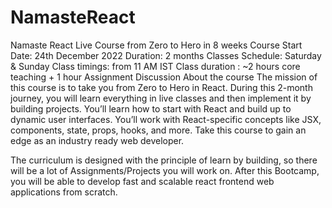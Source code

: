 # NamasteReact
Namaste React Live Course
from Zero to Hero in 8 weeks
Course Start Date: 24th December 2022
Duration: 2 months
Classes Schedule: Saturday & Sunday
Class timings: from 11 AM IST
Class duration : ~2 hours core teaching + 1 hour Assignment Discussion
About the course
The mission of this course is to take you from Zero to Hero in React. During this 2-month journey, you will learn everything in live classes and then implement it by building projects. You’ll learn how to start with React and build up to dynamic user interfaces. You’ll work with React-specific concepts like JSX, components, state, props, hooks, and more. Take this course to gain an edge as an industry ready web developer.

The curriculum is designed with the principle of learn by building, so there will be a lot of Assignments/Projects you will work on. After this Bootcamp, you will be able to develop fast and scalable react frontend web applications from scratch.
